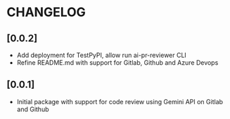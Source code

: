 # CHANGELOG

## [0.0.2]

- Add deployment for TestPyPI, allow run ai-pr-reviewer CLI
- Refine README.md with support for Gitlab, Github and Azure Devops

## [0.0.1]

- Initial package with support for code review using Gemini API on Gitlab and Github
